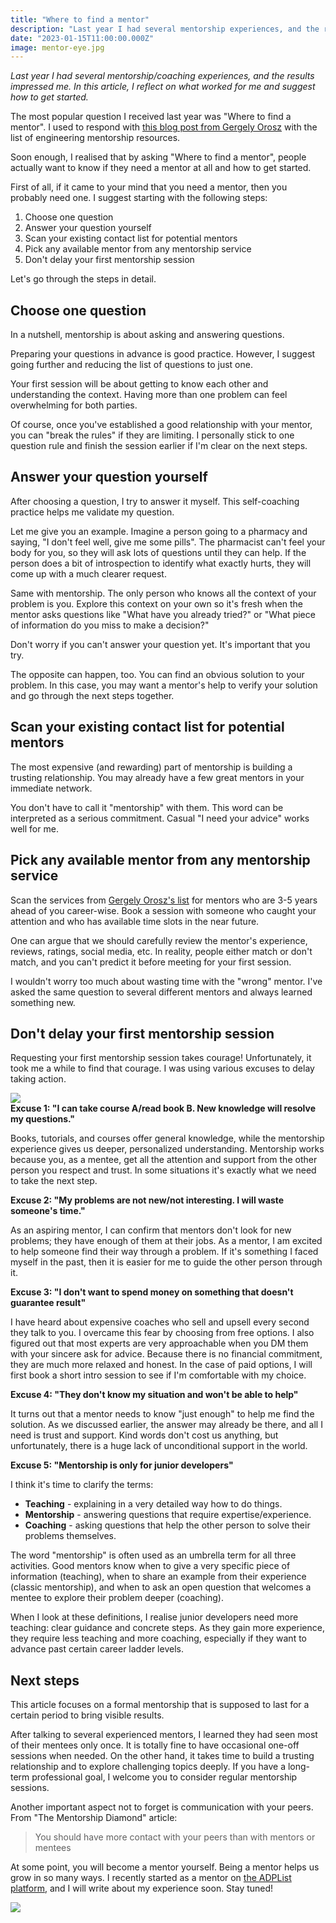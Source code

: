 ```yaml
---
title: "Where to find a mentor"
description: "Last year I had several mentorship experiences, and the results impressed me. In this article, I reflect on what worked for me and suggest how to get started."
date: "2023-01-15T11:00:00.000Z"
image: mentor-eye.jpg
---
```


*Last year I had several mentorship/coaching experiences, and the results impressed me. In this article, I reflect on what worked for me and suggest how to get started.*

The most popular question I received last year was "Where to find a mentor". I used to respond with [this blog post from Gergely Orosz](https://blog.pragmaticengineer.com/developers-mentoring-other-developers/#places-to-find-mentors) with the list of engineering mentorship resources.

Soon enough, I realised that by asking "Where to find a mentor", people actually want to know if they need a mentor at all and how to get started.

First of all, if it came to your mind that you need a mentor, then you probably need one. I suggest starting with the following steps:

1. Choose one question
2. Answer your question yourself
3. Scan your existing contact list for potential mentors
4. Pick any available mentor from any mentorship service
5. Don't delay your first mentorship session

Let's go through the steps in detail.

## Choose one question

In a nutshell, mentorship is about asking and answering questions.

Preparing your questions in advance is good practice. However, I suggest going further and reducing the list of questions to just one.

Your first session will be about getting to know each other and understanding the context. Having more than one problem can feel overwhelming for both parties.

Of course, once you've established a good relationship with your mentor, you can "break the rules" if they are limiting. I personally stick to one question rule and finish the session earlier if I'm clear on the next steps.

## Answer your question yourself

After choosing a question, I try to answer it myself. This self-coaching practice helps me validate my question.

Let me give you an example. Imagine a person going to a pharmacy and saying, "I don't feel well, give me some pills". The pharmacist can't feel your body for you, so they will ask lots of questions until they can help. If the person does a bit of introspection to identify what exactly hurts, they will come up with a much clearer request.

Same with mentorship. The only person who knows all the context of your problem is you. Explore this context on your own so it's fresh when the mentor asks questions like "What have you already tried?" or "What piece of information do you miss to make a decision?"

Don't worry if you can't answer your question yet. It's important that you try.

The opposite can happen, too. You can find an obvious solution to your problem. In this case, you may want a mentor's help to verify your solution and go through the next steps together.

## Scan your existing contact list for potential mentors

The most expensive (and rewarding) part of mentorship is building a trusting relationship. You may already have a few great mentors in your immediate network.

You don't have to call it "mentorship" with them. This word can be interpreted as a serious commitment. Casual "I need your advice" works well for me.

## Pick any available mentor from any mentorship service

Scan the services from [Gergely Orosz's list](https://blog.pragmaticengineer.com/developers-mentoring-other-developers/#places-to-find-mentors) for mentors who are 3-5 years ahead of you career-wise. Book a session with someone who caught your attention and who has available time slots in the near future.

One can argue that we should carefully review the mentor's experience, reviews, ratings, social media, etc. In reality, people either match or don't match, and you can't predict it before meeting for your first session.

I wouldn't worry too much about wasting time with the "wrong" mentor. I've asked the same question to several different mentors and always learned something new.

## Don't delay your first mentorship session

Requesting your first mentorship session takes courage! Unfortunately, it took me a while to find that courage. I was using various excuses to delay taking action.

<img src="mentor-eye.jpg"><br>
**Excuse 1: "I can take course A/read book B. New knowledge will resolve my questions."**

Books, tutorials, and courses offer general knowledge, while the mentorship experience gives us deeper, personalized understanding. Mentorship works because you, as a mentee, get all the attention and support from the other person you respect and trust. In some situations it's exactly what we need to take the next step.

**Excuse 2: "My problems are not new/not interesting. I will waste someone's time."**

As an aspiring mentor, I can confirm that mentors don't look for new problems; they have enough of them at their jobs. As a mentor, I am excited to help someone find their way through a problem. If it's something I faced myself in the past, then it is easier for me to guide the other person through it.

**Excuse 3: "I don't want to spend money on something that doesn't guarantee result"**

I have heard about expensive coaches who sell and upsell every second they talk to you. I overcame this fear by choosing from free options. I also figured out that most experts are very approachable when you DM them with your sincere ask for advice. Because there is no financial commitment, they are much more relaxed and honest.
In the case of paid options, I will first book a short intro session to see if I'm comfortable with my choice.

**Excuse 4: "They don't know my situation and won't be able to help"**

It turns out that a mentor needs to know "just enough" to help me find the solution. As we discussed earlier, the answer may already be there, and all I need is trust and support. Kind words don't cost us anything, but unfortunately, there is a huge lack of unconditional support in the world.

**Excuse 5: "Mentorship is only for junior developers"**

I think it's time to clarify the terms:

- **Teaching** - explaining in a very detailed way how to do things.
- **Mentorship** - answering questions that require expertise/experience.
- **Coaching** - asking questions that help the other person to solve their problems themselves.

The word "mentorship" is often used as an umbrella term for all three activities. Good mentors know when to give a very specific piece of information (teaching), when to share an example from their experience (classic mentorship), and when to ask an open question that welcomes a mentee to explore their problem deeper (coaching).

When I look at these definitions, I realise junior developers need more teaching: clear guidance and concrete steps. As they gain more experience, they require less teaching and more coaching, especially if they want to advance past certain career ladder levels.

## Next steps

This article focuses on a formal mentorship that is supposed to last for a certain period to bring visible results.

After talking to several experienced mentors, I learned they had seen most of their mentees only once. It is totally fine to have occasional one-off sessions when needed. On the other hand, it takes time to build a trusting relationship and to explore challenging topics deeply. If you have a long-term professional goal, I welcome you to consider regular mentorship sessions.

Another important aspect not to forget is communication with your peers. From "The Mentorship Diamond" article:

> You should have more contact with your peers than with mentors or mentees

At some point, you will become a mentor yourself. Being a mentor helps us grow in so many ways. I recently started as a mentor on <a href="https://adplist.org/mentors/kate-marshalkina">the ADPList platform</a>, and I will write about my experience soon. Stay tuned!

<a href="https://adplist.org/mentors/kate-marshalkina"><img src="adplist-kalabro.jpeg"></a>
